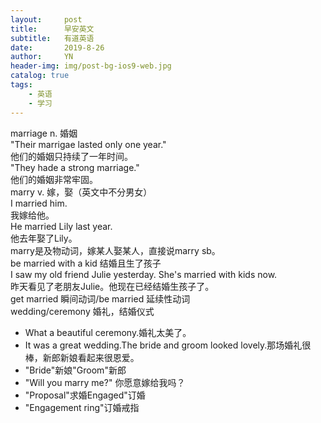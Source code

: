 ```yaml
---
layout:     post
title:      早安英文
subtitle:   有道英语
date:       2019-8-26
author:     YN
header-img: img/post-bg-ios9-web.jpg
catalog: true
tags:
    - 英语
    - 学习
--- 
```

marriage n. 婚姻  
"Their marrigae lasted only one year."  
他们的婚姻只持续了一年时间。  
"They hade a strong marriage."  
他们的婚姻非常牢固。  
marry v. 嫁，娶（英文中不分男女）  
I married him.  
我嫁给他。  
He married Lily last year.  
他去年娶了Lily。  
marry是及物动词，嫁某人娶某人，直接说marry sb。  
be married with a kid  结婚且生了孩子  
I saw my old friend Julie yesterday. She's married with kids now.   
昨天看见了老朋友Julie。他现在已经结婚生孩子了。  
get married 瞬间动词/be married 延续性动词  
wedding/ceremony 婚礼，结婚仪式  
- What a beautiful ceremony.婚礼太美了。  
- It was a great wedding.The bride and groom looked lovely.那场婚礼很棒，新郎新娘看起来很恩爱。  
- "Bride"新娘"Groom"新郎  
- "Will you marry me?" 你愿意嫁给我吗？  
- "Proposal"求婚Engaged"订婚  
- "Engagement ring"订婚戒指
